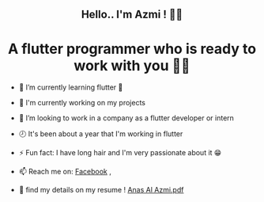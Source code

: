 <h2 align="center"> Hello.. I'm Azmi ! 👋😊</h2>
<h1 align="center"> A flutter programmer who is ready to work with you 🙋‍♂️ </h1>

- 🌱 I’m currently learning flutter 🧡

- 🔭 I'm currently working on my projects
- 👯 I’m looking to work in a company as a flutter developer or intern
- 🕗 It's been about a year that I'm working in flutter
- ⚡ Fun fact: I have long hair and I'm very passionate about it 😁 
- 📫 Reach me on: [Facebook](https://www.facebook.com/anas.azmi.770 'Facebook') , 
- 📃 find my details on my resume !   [Anas Al Azmi.pdf](https://github.com/anasmj/anasmj/files/7576134/Anas.Al.Azmi.pdf)
